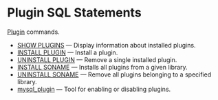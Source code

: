 # Plugin SQL Statements

[Plugin](/columns-storage-engines-and-plugins/plugins/plugin-overview) commands.

- [SHOW PLUGINS](/sql-statements-structure/sql-statements/administrative-sql-statements/show/show-plugins/) — Display information about installed plugins.
- [INSTALL PLUGIN](/sql-statements-structure/sql-statements/administrative-sql-statements/plugin-sql-statements/install-plugin/) — Install a plugin.
- [UNINSTALL PLUGIN](/sql-statements-structure/sql-statements/administrative-sql-statements/plugin-sql-statements/uninstall-plugin/) — Remove a single installed plugin.
- [INSTALL SONAME](/sql-statements-structure/sql-statements/administrative-sql-statements/plugin-sql-statements/install-soname/) — Installs all plugins from a given library.
- [UNINSTALL SONAME](/sql-statements-structure/sql-statements/administrative-sql-statements/plugin-sql-statements/uninstall-soname/) — Remove all plugins belonging to a specified library.
- [mysql_plugin](/clients-utilities/mysql_plugin/) — Tool for enabling or disabling plugins.
